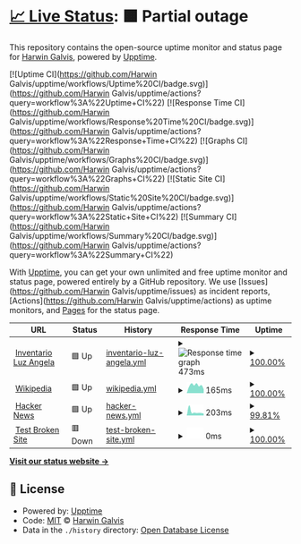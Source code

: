# [📈 Live Status](https://demo.upptime.js.org): <!--live status--> **🟧 Partial outage**

This repository contains the open-source uptime monitor and status page for [Harwin Galvis](https://demo.upptime.js.org), powered by [Upptime](https://github.com/upptime/upptime).

[![Uptime CI](https://github.com/Harwin Galvis/upptime/workflows/Uptime%20CI/badge.svg)](https://github.com/Harwin Galvis/upptime/actions?query=workflow%3A%22Uptime+CI%22)
[![Response Time CI](https://github.com/Harwin Galvis/upptime/workflows/Response%20Time%20CI/badge.svg)](https://github.com/Harwin Galvis/upptime/actions?query=workflow%3A%22Response+Time+CI%22)
[![Graphs CI](https://github.com/Harwin Galvis/upptime/workflows/Graphs%20CI/badge.svg)](https://github.com/Harwin Galvis/upptime/actions?query=workflow%3A%22Graphs+CI%22)
[![Static Site CI](https://github.com/Harwin Galvis/upptime/workflows/Static%20Site%20CI/badge.svg)](https://github.com/Harwin Galvis/upptime/actions?query=workflow%3A%22Static+Site+CI%22)
[![Summary CI](https://github.com/Harwin Galvis/upptime/workflows/Summary%20CI/badge.svg)](https://github.com/Harwin Galvis/upptime/actions?query=workflow%3A%22Summary+CI%22)

With [Upptime](https://upptime.js.org), you can get your own unlimited and free uptime monitor and status page, powered entirely by a GitHub repository. We use [Issues](https://github.com/Harwin Galvis/upptime/issues) as incident reports, [Actions](https://github.com/Harwin Galvis/upptime/actions) as uptime monitors, and [Pages](https://demo.upptime.js.org) for the status page.

<!--start: status pages-->
<!-- This summary is generated by Upptime (https://github.com/upptime/upptime) -->
<!-- Do not edit this manually, your changes will be overwritten -->
<!-- prettier-ignore -->
| URL | Status | History | Response Time | Uptime |
| --- | ------ | ------- | ------------- | ------ |
| <img alt="" src="https://favicons.githubusercontent.com/inventory.electro-distribuciones.com" height="13"> [Inventario Luz Angela](http://inventory.electro-distribuciones.com/) | 🟩 Up | [inventario-luz-angela.yml](https://github.com/Harwin88/AdministratorPagess/commits/HEAD/history/inventario-luz-angela.yml) | <details><summary><img alt="Response time graph" src="./graphs/inventario-luz-angela/response-time-week.png" height="20"> 473ms</summary><br><a href="https://demo.upptime.js.org/history/inventario-luz-angela"><img alt="Response time 459" src="https://img.shields.io/endpoint?url=https%3A%2F%2Fraw.githubusercontent.com%2FHarwin88%2FAdministratorPagess%2FHEAD%2Fapi%2Finventario-luz-angela%2Fresponse-time.json"></a><br><a href="https://demo.upptime.js.org/history/inventario-luz-angela"><img alt="24-hour response time 466" src="https://img.shields.io/endpoint?url=https%3A%2F%2Fraw.githubusercontent.com%2FHarwin88%2FAdministratorPagess%2FHEAD%2Fapi%2Finventario-luz-angela%2Fresponse-time-day.json"></a><br><a href="https://demo.upptime.js.org/history/inventario-luz-angela"><img alt="7-day response time 473" src="https://img.shields.io/endpoint?url=https%3A%2F%2Fraw.githubusercontent.com%2FHarwin88%2FAdministratorPagess%2FHEAD%2Fapi%2Finventario-luz-angela%2Fresponse-time-week.json"></a><br><a href="https://demo.upptime.js.org/history/inventario-luz-angela"><img alt="30-day response time 459" src="https://img.shields.io/endpoint?url=https%3A%2F%2Fraw.githubusercontent.com%2FHarwin88%2FAdministratorPagess%2FHEAD%2Fapi%2Finventario-luz-angela%2Fresponse-time-month.json"></a><br><a href="https://demo.upptime.js.org/history/inventario-luz-angela"><img alt="1-year response time 459" src="https://img.shields.io/endpoint?url=https%3A%2F%2Fraw.githubusercontent.com%2FHarwin88%2FAdministratorPagess%2FHEAD%2Fapi%2Finventario-luz-angela%2Fresponse-time-year.json"></a></details> | <details><summary><a href="https://demo.upptime.js.org/history/inventario-luz-angela">100.00%</a></summary><a href="https://demo.upptime.js.org/history/inventario-luz-angela"><img alt="All-time uptime 99.89%" src="https://img.shields.io/endpoint?url=https%3A%2F%2Fraw.githubusercontent.com%2FHarwin88%2FAdministratorPagess%2FHEAD%2Fapi%2Finventario-luz-angela%2Fuptime.json"></a><br><a href="https://demo.upptime.js.org/history/inventario-luz-angela"><img alt="24-hour uptime 100.00%" src="https://img.shields.io/endpoint?url=https%3A%2F%2Fraw.githubusercontent.com%2FHarwin88%2FAdministratorPagess%2FHEAD%2Fapi%2Finventario-luz-angela%2Fuptime-day.json"></a><br><a href="https://demo.upptime.js.org/history/inventario-luz-angela"><img alt="7-day uptime 100.00%" src="https://img.shields.io/endpoint?url=https%3A%2F%2Fraw.githubusercontent.com%2FHarwin88%2FAdministratorPagess%2FHEAD%2Fapi%2Finventario-luz-angela%2Fuptime-week.json"></a><br><a href="https://demo.upptime.js.org/history/inventario-luz-angela"><img alt="30-day uptime 99.89%" src="https://img.shields.io/endpoint?url=https%3A%2F%2Fraw.githubusercontent.com%2FHarwin88%2FAdministratorPagess%2FHEAD%2Fapi%2Finventario-luz-angela%2Fuptime-month.json"></a><br><a href="https://demo.upptime.js.org/history/inventario-luz-angela"><img alt="1-year uptime 99.89%" src="https://img.shields.io/endpoint?url=https%3A%2F%2Fraw.githubusercontent.com%2FHarwin88%2FAdministratorPagess%2FHEAD%2Fapi%2Finventario-luz-angela%2Fuptime-year.json"></a></details>
| <img alt="" src="https://favicons.githubusercontent.com/en.wikipedia.org" height="13"> [Wikipedia](https://en.wikipedia.org) | 🟩 Up | [wikipedia.yml](https://github.com/Harwin88/AdministratorPagess/commits/HEAD/history/wikipedia.yml) | <details><summary><img alt="Response time graph" src="./graphs/wikipedia/response-time-week.png" height="20"> 165ms</summary><br><a href="https://demo.upptime.js.org/history/wikipedia"><img alt="Response time 152" src="https://img.shields.io/endpoint?url=https%3A%2F%2Fraw.githubusercontent.com%2FHarwin88%2FAdministratorPagess%2FHEAD%2Fapi%2Fwikipedia%2Fresponse-time.json"></a><br><a href="https://demo.upptime.js.org/history/wikipedia"><img alt="24-hour response time 105" src="https://img.shields.io/endpoint?url=https%3A%2F%2Fraw.githubusercontent.com%2FHarwin88%2FAdministratorPagess%2FHEAD%2Fapi%2Fwikipedia%2Fresponse-time-day.json"></a><br><a href="https://demo.upptime.js.org/history/wikipedia"><img alt="7-day response time 165" src="https://img.shields.io/endpoint?url=https%3A%2F%2Fraw.githubusercontent.com%2FHarwin88%2FAdministratorPagess%2FHEAD%2Fapi%2Fwikipedia%2Fresponse-time-week.json"></a><br><a href="https://demo.upptime.js.org/history/wikipedia"><img alt="30-day response time 152" src="https://img.shields.io/endpoint?url=https%3A%2F%2Fraw.githubusercontent.com%2FHarwin88%2FAdministratorPagess%2FHEAD%2Fapi%2Fwikipedia%2Fresponse-time-month.json"></a><br><a href="https://demo.upptime.js.org/history/wikipedia"><img alt="1-year response time 152" src="https://img.shields.io/endpoint?url=https%3A%2F%2Fraw.githubusercontent.com%2FHarwin88%2FAdministratorPagess%2FHEAD%2Fapi%2Fwikipedia%2Fresponse-time-year.json"></a></details> | <details><summary><a href="https://demo.upptime.js.org/history/wikipedia">100.00%</a></summary><a href="https://demo.upptime.js.org/history/wikipedia"><img alt="All-time uptime 100.00%" src="https://img.shields.io/endpoint?url=https%3A%2F%2Fraw.githubusercontent.com%2FHarwin88%2FAdministratorPagess%2FHEAD%2Fapi%2Fwikipedia%2Fuptime.json"></a><br><a href="https://demo.upptime.js.org/history/wikipedia"><img alt="24-hour uptime 100.00%" src="https://img.shields.io/endpoint?url=https%3A%2F%2Fraw.githubusercontent.com%2FHarwin88%2FAdministratorPagess%2FHEAD%2Fapi%2Fwikipedia%2Fuptime-day.json"></a><br><a href="https://demo.upptime.js.org/history/wikipedia"><img alt="7-day uptime 100.00%" src="https://img.shields.io/endpoint?url=https%3A%2F%2Fraw.githubusercontent.com%2FHarwin88%2FAdministratorPagess%2FHEAD%2Fapi%2Fwikipedia%2Fuptime-week.json"></a><br><a href="https://demo.upptime.js.org/history/wikipedia"><img alt="30-day uptime 100.00%" src="https://img.shields.io/endpoint?url=https%3A%2F%2Fraw.githubusercontent.com%2FHarwin88%2FAdministratorPagess%2FHEAD%2Fapi%2Fwikipedia%2Fuptime-month.json"></a><br><a href="https://demo.upptime.js.org/history/wikipedia"><img alt="1-year uptime 100.00%" src="https://img.shields.io/endpoint?url=https%3A%2F%2Fraw.githubusercontent.com%2FHarwin88%2FAdministratorPagess%2FHEAD%2Fapi%2Fwikipedia%2Fuptime-year.json"></a></details>
| <img alt="" src="https://favicons.githubusercontent.com/news.ycombinator.com" height="13"> [Hacker News](https://news.ycombinator.com) | 🟩 Up | [hacker-news.yml](https://github.com/Harwin88/AdministratorPagess/commits/HEAD/history/hacker-news.yml) | <details><summary><img alt="Response time graph" src="./graphs/hacker-news/response-time-week.png" height="20"> 203ms</summary><br><a href="https://demo.upptime.js.org/history/hacker-news"><img alt="Response time 209" src="https://img.shields.io/endpoint?url=https%3A%2F%2Fraw.githubusercontent.com%2FHarwin88%2FAdministratorPagess%2FHEAD%2Fapi%2Fhacker-news%2Fresponse-time.json"></a><br><a href="https://demo.upptime.js.org/history/hacker-news"><img alt="24-hour response time 207" src="https://img.shields.io/endpoint?url=https%3A%2F%2Fraw.githubusercontent.com%2FHarwin88%2FAdministratorPagess%2FHEAD%2Fapi%2Fhacker-news%2Fresponse-time-day.json"></a><br><a href="https://demo.upptime.js.org/history/hacker-news"><img alt="7-day response time 203" src="https://img.shields.io/endpoint?url=https%3A%2F%2Fraw.githubusercontent.com%2FHarwin88%2FAdministratorPagess%2FHEAD%2Fapi%2Fhacker-news%2Fresponse-time-week.json"></a><br><a href="https://demo.upptime.js.org/history/hacker-news"><img alt="30-day response time 209" src="https://img.shields.io/endpoint?url=https%3A%2F%2Fraw.githubusercontent.com%2FHarwin88%2FAdministratorPagess%2FHEAD%2Fapi%2Fhacker-news%2Fresponse-time-month.json"></a><br><a href="https://demo.upptime.js.org/history/hacker-news"><img alt="1-year response time 209" src="https://img.shields.io/endpoint?url=https%3A%2F%2Fraw.githubusercontent.com%2FHarwin88%2FAdministratorPagess%2FHEAD%2Fapi%2Fhacker-news%2Fresponse-time-year.json"></a></details> | <details><summary><a href="https://demo.upptime.js.org/history/hacker-news">99.81%</a></summary><a href="https://demo.upptime.js.org/history/hacker-news"><img alt="All-time uptime 100.00%" src="https://img.shields.io/endpoint?url=https%3A%2F%2Fraw.githubusercontent.com%2FHarwin88%2FAdministratorPagess%2FHEAD%2Fapi%2Fhacker-news%2Fuptime.json"></a><br><a href="https://demo.upptime.js.org/history/hacker-news"><img alt="24-hour uptime 98.64%" src="https://img.shields.io/endpoint?url=https%3A%2F%2Fraw.githubusercontent.com%2FHarwin88%2FAdministratorPagess%2FHEAD%2Fapi%2Fhacker-news%2Fuptime-day.json"></a><br><a href="https://demo.upptime.js.org/history/hacker-news"><img alt="7-day uptime 99.81%" src="https://img.shields.io/endpoint?url=https%3A%2F%2Fraw.githubusercontent.com%2FHarwin88%2FAdministratorPagess%2FHEAD%2Fapi%2Fhacker-news%2Fuptime-week.json"></a><br><a href="https://demo.upptime.js.org/history/hacker-news"><img alt="30-day uptime 99.96%" src="https://img.shields.io/endpoint?url=https%3A%2F%2Fraw.githubusercontent.com%2FHarwin88%2FAdministratorPagess%2FHEAD%2Fapi%2Fhacker-news%2Fuptime-month.json"></a><br><a href="https://demo.upptime.js.org/history/hacker-news"><img alt="1-year uptime 100.00%" src="https://img.shields.io/endpoint?url=https%3A%2F%2Fraw.githubusercontent.com%2FHarwin88%2FAdministratorPagess%2FHEAD%2Fapi%2Fhacker-news%2Fuptime-year.json"></a></details>
| <img alt="" src="https://favicons.githubusercontent.com/thissitedoesnotexist.koj.co" height="13"> [Test Broken Site](https://thissitedoesnotexist.koj.co) | 🟥 Down | [test-broken-site.yml](https://github.com/Harwin88/AdministratorPagess/commits/HEAD/history/test-broken-site.yml) | <details><summary><img alt="Response time graph" src="./graphs/test-broken-site/response-time-week.png" height="20"> 0ms</summary><br><a href="https://demo.upptime.js.org/history/test-broken-site"><img alt="Response time 0" src="https://img.shields.io/endpoint?url=https%3A%2F%2Fraw.githubusercontent.com%2FHarwin88%2FAdministratorPagess%2FHEAD%2Fapi%2Ftest-broken-site%2Fresponse-time.json"></a><br><a href="https://demo.upptime.js.org/history/test-broken-site"><img alt="24-hour response time 0" src="https://img.shields.io/endpoint?url=https%3A%2F%2Fraw.githubusercontent.com%2FHarwin88%2FAdministratorPagess%2FHEAD%2Fapi%2Ftest-broken-site%2Fresponse-time-day.json"></a><br><a href="https://demo.upptime.js.org/history/test-broken-site"><img alt="7-day response time 0" src="https://img.shields.io/endpoint?url=https%3A%2F%2Fraw.githubusercontent.com%2FHarwin88%2FAdministratorPagess%2FHEAD%2Fapi%2Ftest-broken-site%2Fresponse-time-week.json"></a><br><a href="https://demo.upptime.js.org/history/test-broken-site"><img alt="30-day response time 0" src="https://img.shields.io/endpoint?url=https%3A%2F%2Fraw.githubusercontent.com%2FHarwin88%2FAdministratorPagess%2FHEAD%2Fapi%2Ftest-broken-site%2Fresponse-time-month.json"></a><br><a href="https://demo.upptime.js.org/history/test-broken-site"><img alt="1-year response time 0" src="https://img.shields.io/endpoint?url=https%3A%2F%2Fraw.githubusercontent.com%2FHarwin88%2FAdministratorPagess%2FHEAD%2Fapi%2Ftest-broken-site%2Fresponse-time-year.json"></a></details> | <details><summary><a href="https://demo.upptime.js.org/history/test-broken-site">100.00%</a></summary><a href="https://demo.upptime.js.org/history/test-broken-site"><img alt="All-time uptime 100.00%" src="https://img.shields.io/endpoint?url=https%3A%2F%2Fraw.githubusercontent.com%2FHarwin88%2FAdministratorPagess%2FHEAD%2Fapi%2Ftest-broken-site%2Fuptime.json"></a><br><a href="https://demo.upptime.js.org/history/test-broken-site"><img alt="24-hour uptime 100.00%" src="https://img.shields.io/endpoint?url=https%3A%2F%2Fraw.githubusercontent.com%2FHarwin88%2FAdministratorPagess%2FHEAD%2Fapi%2Ftest-broken-site%2Fuptime-day.json"></a><br><a href="https://demo.upptime.js.org/history/test-broken-site"><img alt="7-day uptime 100.00%" src="https://img.shields.io/endpoint?url=https%3A%2F%2Fraw.githubusercontent.com%2FHarwin88%2FAdministratorPagess%2FHEAD%2Fapi%2Ftest-broken-site%2Fuptime-week.json"></a><br><a href="https://demo.upptime.js.org/history/test-broken-site"><img alt="30-day uptime 100.00%" src="https://img.shields.io/endpoint?url=https%3A%2F%2Fraw.githubusercontent.com%2FHarwin88%2FAdministratorPagess%2FHEAD%2Fapi%2Ftest-broken-site%2Fuptime-month.json"></a><br><a href="https://demo.upptime.js.org/history/test-broken-site"><img alt="1-year uptime 100.00%" src="https://img.shields.io/endpoint?url=https%3A%2F%2Fraw.githubusercontent.com%2FHarwin88%2FAdministratorPagess%2FHEAD%2Fapi%2Ftest-broken-site%2Fuptime-year.json"></a></details>

<!--end: status pages-->

[**Visit our status website →**](https://demo.upptime.js.org)

## 📄 License

- Powered by: [Upptime](https://github.com/upptime/upptime)
- Code: [MIT](./LICENSE) © [Harwin Galvis](https://demo.upptime.js.org)
- Data in the `./history` directory: [Open Database License](https://opendatacommons.org/licenses/odbl/1-0/)
